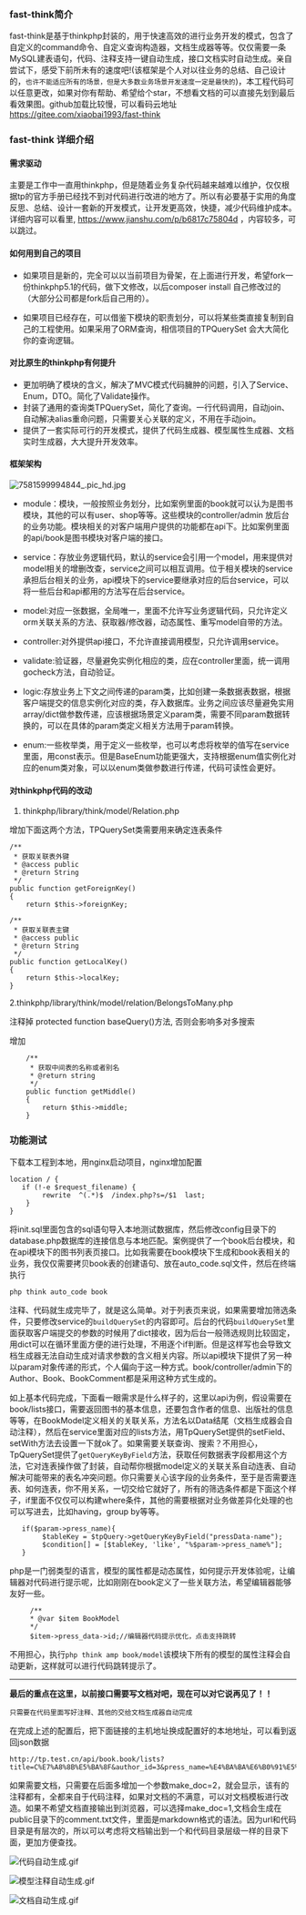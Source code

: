 ### fast-think简介

fast-think是基于thinkphp封装的，用于快速高效的进行业务开发的模式，包含了自定义的command命令、自定义查询构造器，文档生成器等等。仅仅需要一条MySQL建表语句，代码、注释支持一键自动生成，接口文档实时自动生成。亲自尝试下，感受下前所未有的速度吧!(该框架是个人对以往业务的总结、自己设计的，`也许不能适应所有的场景，但是大多数业务场景开发速度一定是最快的`)，本工程代码可以任意更改，如果对你有帮助、希望给个star，不想看文档的可以直接先划到最后看效果图。github加载比较慢，可以看码云地址 https://gitee.com/xiaobai1993/fast-think

### fast-think 详细介绍

#### 需求驱动

主要是工作中一直用thinkphp，但是随着业务复杂代码越来越难以维护，仅仅根据tp的官方手册已经找不到对代码进行改进的地方了。所以有必要基于实用的角度反思、总结、设计一套新的开发模式，让开发更高效，快捷，减少代码维护成本。详细内容可以看里, https://www.jianshu.com/p/b6817c75804d ，内容较多，可以跳过。


#### 如何用到自己的项目

- 如果项目是新的，完全可以以当前项目为骨架，在上面进行开发，希望fork一份thinkphp5.1的代码，做下文修改，以后composer install 自己修改过的（大部分公司都是fork后自己用的）。

- 如果项目已经存在，可以借鉴下模块的职责划分，可以将某些类直接复制到自己的工程使用。如果采用了ORM查询，相信项目的TPQuerySet
会大大简化你的查询逻辑。

#### 对比原生的thinkphp有何提升

- 更加明确了模块的含义，解决了MVC模式代码臃肿的问题，引入了Service、Enum，DTO。简化了Validate操作。
- 封装了通用的查询类TPQuerySet，简化了查询。一行代码调用，自动join、自动解决alias重命问题，只需要关心关联的定义，不用在手动join。
- 提供了一套实际可行的开发模式，提供了代码生成器、模型属性生成器、文档实时生成器，大大提升开发效率。

#### 框架架构

![7581599994844_.pic_hd.jpg](https://github.com/xiaobai1993/fast-think/blob/master/doc/struct.jpg)

- module：模块，一般按照业务划分，比如案例里面的book就可以认为是图书模块，其他的可以有user、shop等等。这些模块的controller/admin 放后台的业务功能。模块相关的对客户端用户提供的功能都在api下。比如案例里面的api/book是图书模块对客户端的接口。

- service：存放业务逻辑代码，默认的service会引用一个model，用来提供对model相关的增删改查，service之间可以相互调用。位于相关模块的service承担后台相关的业务，api模块下的service要继承对应的后台service，可以将一些后台和api都用的方法写在后台service。

- model:对应一张数据，全局唯一，里面不允许写业务逻辑代码，只允许定义orm关联关系的方法、获取器/修改器，动态属性、重写model自带的方法。

- controller:对外提供api接口，不允许直接调用模型，只允许调用service。

- validate:验证器，尽量避免实例化相应的类，应在controller里面，统一调用gocheck方法，自动验证。

- logic:存放业务上下文之间传递的param类，比如创建一条数据表数据，根据客户端提交的信息实例化对应的类，存入数据库。业务之间应该尽量避免实用array/dict做参数传递，应该根据场景定义param类，需要不同param数据转换的，可以在具体的param类定义相关方法用于param转换。

- enum:一些枚举类，用于定义一些枚举，也可以考虑将枚举的值写在service里面，用const表示。但是BaseEnum功能更强大，支持根据enum值实例化对应的enum类对象，可以以enum类做参数进行传递，代码可读性会更好。



#### 对thinkphp代码的改动

1.  thinkphp/library/think/model/Relation.php 

增加下面这两个方法，TPQuerySet类需要用来确定连表条件

```
/**
 * 获取关联表外键
 * @access public
 * @return String
 */
public function getForeignKey()
{
    return $this->foreignKey;

/**
 * 获取关联表主键
 * @access public
 * @return String
 */
public function getLocalKey()
{
    return $this->localKey;
}
```
2.thinkphp/library/think/model/relation/BelongsToMany.php 

注释掉 protected function baseQuery()方法, 否则会影响多对多搜索

增加
```
    /**
     * 获取中间表的名称或者别名
     * @return string
     */
    public function getMiddle()
    {
        return $this->middle;
    }
```

### 功能测试

下载本工程到本地，用nginx启动项目，nginx增加配置
```
location / { 
   if (!-e $request_filename) {
   		rewrite  ^(.*)$  /index.php?s=/$1  last;
    }
}
```
将init.sql里面包含的sql语句导入本地测试数据库，然后修改config目录下的database.php数据库的连接信息与本地匹配。案例提供了一个book后台模块，和在api模块下的图书列表页接口。比如我需要在book模块下生成和book表相关的业务，我仅仅需要拷贝book表的创建语句、放在auto_code.sql文件，然后在终端执行
```
php think auto_code book
```
注释、代码就生成完毕了，就是这么简单。对于列表页来说，如果需要增加筛选条件，只要修改service的`buildQuerySet`的内容即可。后台的代码`buildQuerySet`里面获取客户端提交的参数的时候用了dict接收，因为后台一般筛选规则比较固定，用dict可以在循环里面方便的进行处理，不用逐个if判断。但是这样写也会导致文档生成器无法自动生成对请求参数的含义相关内容。所以api模块下提供了另一种以param对象传递的形式，个人偏向于这一种方式。book/controller/admin下的Author、Book、BookComment都是采用这种方式生成的。

如上基本代码完成，下面看一眼需求是什么样子的，这里以api为例，假设需要在book/lists接口，需要返回图书的基本信息，还要包含作者的信息、出版社的信息等等，在BookModel定义相关的关联关系，方法名以Data结尾（文档生成器会自动注释），然后在service里面对应的lists方法，用TpQuerySet提供的setField、setWith方法去设置一下就ok了。如果需要关联查询、搜索？不用担心，TpQuerySet提供了`getQueryKeyByField`方法，获取任何数据表字段都用这个方法，它对连表操作做了封装，自动帮你根据model定义的关联关系自动连表、自动解决可能带来的表名冲突问题。你只需要关心该字段的业务条件，至于是否需要连表、如何连表，你不用关系，一切交给它就好了，所有的筛选条件都是下面这个样子，if里面不仅仅可以构建where条件，其他的需要根据对业务做差异化处理的也可以写进去，比如having，group by等等。

```
   if($param->press_name){
        $tableKey = $tpQuery->getQueryKeyByField("pressData-name");
        $condition[] = [$tableKey, 'like', "%$param->press_name%"]; 
   }
```

php是一门弱类型的语言，模型的属性都是动态属性，如何提示开发体验呢，让编辑器对代码进行提示呢，比如刚刚在book定义了一些关联方法，希望编辑器能够友好一些。

```
     /**
     * @var $item BookModel
     */
     $item->press_data->id;//编辑器代码提示优化，点击支持跳转
```
不用担心，执行`php think amp book/model`该模块下所有的模型的属性注释会自动更新，这样就可以进行代码跳转提示了。

--- 

**最后的重点在这里，以前接口需要写文档对吧，现在可以对它说再见了！！** 

`只需要在代码里面写好注释、其他的交给文档生成器自动完成`

在完成上述的配置后，把下面链接的主机地址换成配置好的本地地址，可以看到返回json数据
```
http://tp.test.cn/api/book.book/lists?title=C%E7%A8%8B%E5%BA%8F&author_id=3&press_name=%E4%BA%BA%E6%B0%91%E5%87%BA%E7%89%88
```
如果需要文档，只需要在后面多增加一个参数make_doc=2，就会显示，该有的注释都有，全都来自于代码注释，如果对文档的不满意，可以对文档模板进行改造。如果不希望文档直接输出到浏览器，可以选择make_doc=1,文档会生成在public目录下的comment.txt文件，里面是markdown格式的语法。因为url和代码目录是有层次的，所以可以考虑将文档输出到一个和代码目录层级一样的目录下面，更加方便查找。

![代码自动生成.gif](https://github.com/xiaobai1993/fast-think/blob/master/doc/auto_code.gif)

![模型注释自动生成.gif](https://github.com/xiaobai1993/fast-think/blob/master/doc/auto_model_property.gif)


![文档自动生成.gif](https://github.com/xiaobai1993/fast-think/blob/master/doc/auto_doc.gif)

